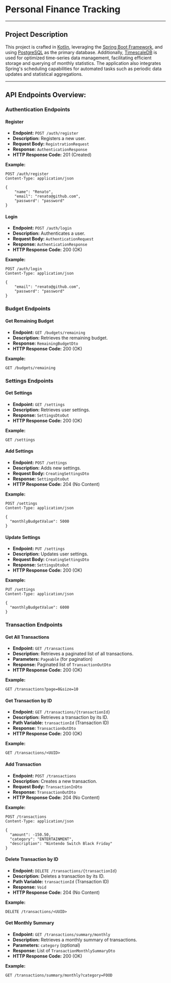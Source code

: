 
# Personal Finance Tracking

-------------------------

## Project Description

This project is crafted in [Kotlin](https://kotlinlang.org/), leveraging the [Spring Boot Framework](https://spring.io/projects/spring-boot/), and using [PostgreSQL](https://www.postgresql.org/) as the primary database. Additionally, [TimescaleDB](https://www.timescale.com/) is used for optimized time-series data management, facilitating efficient storage and querying of monthly statistics. The application also integrates Spring's scheduling capabilities for automated tasks such as periodic data updates and statistical aggregations.

----------------------

## API Endpoints Overview:

### Authentication Endpoints

#### Register
- **Endpoint:** `POST /auth/register`
- **Description:** Registers a new user.
- **Request Body:** `RegistrationRequest`
- **Response:** `AuthenticationResponse`
- **HTTP Response Code:** 201 (Created)

**Example:**
```http
POST /auth/register
Content-Type: application/json

{
    "name": "Renato",
    "email": "renato@github.com",
    "password": "password"
}
```

#### Login
- **Endpoint:** `POST /auth/login`
- **Description:** Authenticates a user.
- **Request Body:** `AuthenticationRequest`
- **Response:** `AuthenticationResponse`
- **HTTP Response Code:** 200 (OK)

**Example:**
```http
POST /auth/login
Content-Type: application/json

{
    "email": "renato@github.com",
    "password": "password"
}
```

### Budget Endpoints

#### Get Remaining Budget
- **Endpoint:** `GET /budgets/remaining`
- **Description:** Retrieves the remaining budget.
- **Response:** `RemainingBudgetDto`
- **HTTP Response Code:** 200 (OK)

**Example:**
```http
GET /budgets/remaining
```

### Settings Endpoints

#### Get Settings
- **Endpoint:** `GET /settings`
- **Description:** Retrieves user settings.
- **Response:** `SettingsDtoOut`
- **HTTP Response Code:** 200 (OK)

**Example:**
```http
GET /settings
```

#### Add Settings
- **Endpoint:** `POST /settings`
- **Description:** Adds new settings.
- **Request Body:** `CreatingSettingsDto`
- **Response:** `SettingsDtoOut`
- **HTTP Response Code:** 204 (No Content)

**Example:**
```http
POST /settings
Content-Type: application/json

{
  "monthlyBudgetValue": 5000
}
```

#### Update Settings
- **Endpoint:** `PUT /settings`
- **Description:** Updates user settings.
- **Request Body:** `CreatingSettingsDto`
- **Response:** `SettingsDtoOut`
- **HTTP Response Code:** 200 (OK)

**Example:**
```http
PUT /settings
Content-Type: application/json

{
  "monthlyBudgetValue": 6000
}
```

### Transaction Endpoints

#### Get All Transactions
- **Endpoint:** `GET /transactions`
- **Description:** Retrieves a paginated list of all transactions.
- **Parameters:** `Pageable` (for pagination)
- **Response:** Paginated list of `TransactionOutDto`
- **HTTP Response Code:** 200 (OK)

**Example:**
```http
GET /transactions?page=0&size=10
```

#### Get Transaction by ID
- **Endpoint:** `GET /transactions/{transactionId}`
- **Description:** Retrieves a transaction by its ID.
- **Path Variable:** `transactionId` (Transaction ID)
- **Response:** `TransactionOutDto`
- **HTTP Response Code:** 200 (OK)

**Example:**
```http
GET /transactions/<UUID>
```

#### Add Transaction
- **Endpoint:** `POST /transactions`
- **Description:** Creates a new transaction.
- **Request Body:** `TransactionInDto`
- **Response:** `TransactionOutDto`
- **HTTP Response Code:** 204 (No Content)

**Example:**
```http
POST /transactions
Content-Type: application/json

{
  "amount": -150.50,
  "category": "ENTERTAINMENT",
  "description": "Nintendo Switch Black Friday"
}
```

#### Delete Transaction by ID
- **Endpoint:** `DELETE /transactions/{transactionId}`
- **Description:** Deletes a transaction by its ID.
- **Path Variable:** `transactionId` (Transaction ID)
- **Response:** `Void`
- **HTTP Response Code:** 204 (No Content)

**Example:**
```http
DELETE /transactions/<UUID>
```

#### Get Monthly Summary
- **Endpoint:** `GET /transactions/summary/monthly`
- **Description:** Retrieves a monthly summary of transactions.
- **Parameters:** `category` (optional)
- **Response:** List of `TransactionMonthlySummaryDto`
- **HTTP Response Code:** 200 (OK)

**Example:**
```http
GET /transactions/summary/monthly?category=FOOD
```
